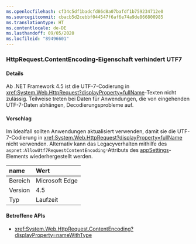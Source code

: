 ```yaml
---
ms.openlocfilehash: cf34c5df1badcfd86d8a07bafdf1b759234712e0
ms.sourcegitcommit: cbacb5d2cebbf044547f6af6e74a9de866800985
ms.translationtype: HT
ms.contentlocale: de-DE
ms.lasthandoff: 09/05/2020
ms.locfileid: "89496601"
---
```

### <a name="httprequestcontentencoding-property-prohibits-utf7"></a>HttpRequest.ContentEncoding-Eigenschaft verhindert UTF7

#### <a name="details"></a>Details

Ab .NET Framework 4.5 ist die UTF-7-Codierung in <xref:System.Web.HttpRequest?displayProperty=fullName>-Texten nicht zulässig. Teilweise treten bei Daten für Anwendungen, die von eingehenden UTF-7-Daten abhängen, Decodierungsprobleme auf.

#### <a name="suggestion"></a>Vorschlag

Im Idealfall sollten Anwendungen aktualisiert verwenden, damit sie die UTF-7-Codierung in <xref:System.Web.HttpRequest?displayProperty=fullName> nicht verwenden. Alternativ kann das Legacyverhalten mithilfe des <code>aspnet:AllowUtf7RequestContentEncoding</code>-Attributs des [appSettings](~/docs/framework/configure-apps/file-schema/appsettings/appsettings-element-for-configuration.md)-Elements wiederhergestellt werden.

| name    | Wert       |
|:--------|:------------|
| Bereich   |Microsoft Edge|
|Version|4.5|
|Typ|Laufzeit|

#### <a name="affected-apis"></a>Betroffene APIs

- <xref:System.Web.HttpRequest.ContentEncoding?displayProperty=nameWithType>

<!--

#### Affected APIs

- `P:System.Web.HttpRequest.ContentEncoding`

-->
